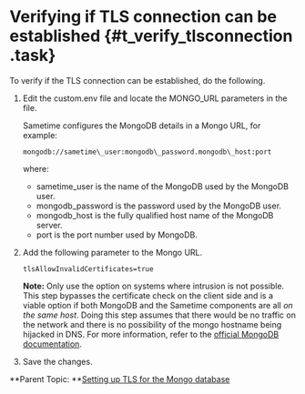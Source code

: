 # Verifying if TLS connection can be established {#t_verify_tlsconnection .task}

To verify if the TLS connection can be established, do the following.

1.  Edit the custom.env file and locate the MONGO\_URL parameters in the file.

    Sametime configures the MongoDB details in a Mongo URL, for example:

    ``` {#codeblock_bdw_fwb_5yb}
    mongodb://sametime\_user:mongodb\_password.mongodb\_host:port
    ```

    where:

    -   sametime\_user is the name of the MongoDB used by the MongoDB user.
    -   mongodb\_password is the password used by the MongoDB user.
    -   mongodb\_host is the fully qualified host name of the MongoDB server.
    -   port is the port number used by MongoDB.
2.  Add the following parameter to the Mongo URL.

    ``` {#codeblock_v14_5xb_5yb}
    tlsAllowInvalidCertificates=true
    ```

    **Note:** Only use the option on systems where intrusion is not possible. This step bypasses the certificate check on the client side and is a viable option if both MongoDB and the Sametime components are all *on the same host*. Doing this step assumes that there would be no traffic on the network and there is no possibility of the mongo hostname being hijacked in DNS. For more information, refer to the [official MongoDB documentation](https://www.mongodb.com/docs/manual/reference/connection-string/#mongodb-urioption-urioption.tlsAllowInvalidCertificates).

3.  Save the changes.


**Parent Topic:  **[Setting up TLS for the Mongo database](security_mongodb_tls.md)

